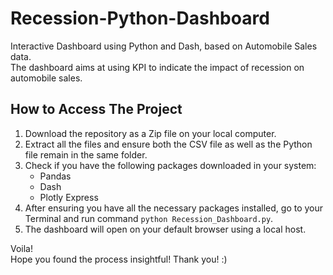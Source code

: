 # Recession-Python-Dashboard
Interactive Dashboard using Python and Dash, based on Automobile Sales data. <br>
The dashboard aims at using KPI to indicate the impact of recession on automobile sales.

## How to Access The Project

1. Download the repository as a Zip file on your local computer.
2. Extract all the files and ensure both the CSV file as well as the Python file remain in the same folder.
3. Check if you have the following packages downloaded in your system:
   - Pandas
   - Dash
   - Plotly Express
4. After ensuring you have all the necessary packages installed, go to your Terminal and run command `python Recession_Dashboard.py`.
5. The dashboard will open on your default browser using a local host.

Voila! <br>
Hope you found the process insightful!
Thank you! :)
